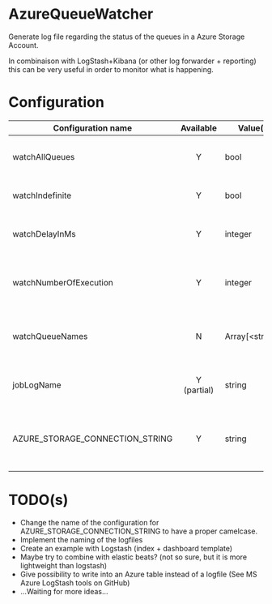 # AzureQueueWatcher
Generate log file regarding the status of the queues in a Azure Storage Account.

In combinaison with LogStash+Kibana (or other log forwarder + reporting) this can be very useful in order to monitor what is happening.

# Configuration
| Configuration name | Available | Value(s) | Description |
|------------------------|:-----:|------|---|
| watchAllQueues | Y | bool | Watch all the available queues in the account |
| watchIndefinite | Y | bool | Watch for unlimited number of time |
| watchDelayInMs | Y | integer | Trigger the request to the queue each Nms |
| watchNumberOfExecution | Y | integer | Maximum number of execution if _watchIndefinite_ is _false_ |
| watchQueueNames | N | Array[&lt;string&gt;] | Names of the queues to watch if _watchAllQueues_ is _false_ |
| jobLogName | Y (partial) | string | Name of the job used for the _log file name_ and the _log data_|
| AZURE_STORAGE_CONNECTION_STRING | Y | string | Azure storage connection string used to connect to the storage Account|

# TODO(s)
* Change the name of the configuration for AZURE_STORAGE_CONNECTION_STRING to have a proper camelcase.
* Implement the naming of the logfiles
* Create an example with Logstash (index + dashboard template)
* Maybe try to combine with elastic beats? (not so sure, but it is more lightweight than logstash)
* Give possibility to write into an Azure table instead of a logfile (See MS Azure LogStash tools on GitHub)
* ...Waiting for more ideas...
